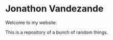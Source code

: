 Jonathon Vandezande
===================

Welcome to my website.

This is a repository of a bunch of random things.
